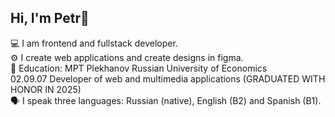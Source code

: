 ## Hi, I'm Petr👋

💻 I am frontend and fullstack developer.<br/>
⚙️ I create web applications and create designs in figma.<br/>
📕 Education: MPT Plekhanov Russian University of Economics<br/>
02.09.07 Developer of web and multimedia applications (GRADUATED WITH HONOR IN 2025)<br/>
🗣 I speak three languages: Russian (native), English (B2) and Spanish (B1).

